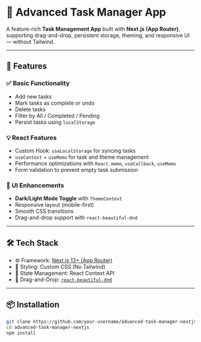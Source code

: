 # 📝 Advanced Task Manager App

A feature-rich **Task Management App** built with **Next.js (App Router)**, supporting drag-and-drop, persistent storage, theming, and responsive UI — without Tailwind.

---

## 🚀 Features

### ✅ Basic Functionality
- Add new tasks
- Mark tasks as complete or undo
- Delete tasks
- Filter by All / Completed / Pending
- Persist tasks using `localStorage`

### 💡 React Features
- Custom Hook: `useLocalStorage` for syncing tasks
- `useContext` + `useMemo` for task and theme management
- Performance optimizations with `React.memo`, `useCallback`, `useMemo`
- Form validation to prevent empty task submission

### 🎨 UI Enhancements
- **Dark/Light Mode Toggle** with `ThemeContext`
- Responsive layout (mobile-first)
- Smooth CSS transitions
- Drag-and-drop support with `react-beautiful-dnd`

---

## 🛠️ Tech Stack

- ⚙️ Framework: [Next.js 13+ (App Router)](https://nextjs.org/docs/app)
- 🎨 Styling: Custom CSS (No Tailwind)
- 🧠 State Management: React Context API
- 🔄 Drag-and-Drop: [`react-beautiful-dnd`](https://github.com/atlassian/react-beautiful-dnd)

---

## 📦 Installation

```bash
git clone https://github.com/your-username/advanced-task-manager-nextjs.git
cd advanced-task-manager-nextjs
npm install

